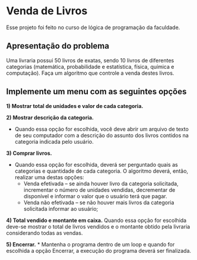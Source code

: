 # Venda de Livros

Esse projeto foi feito no curso de lógica de programação da faculdade.

## Apresentação do problema

Uma livraria possui 50 livros de exatas, sendo 10 livros de diferentes categorias (matemática, probabilidade e estatística, física, química e computação). Faça um algoritmo que controle a venda destes livros.

## Implemente um menu com as seguintes opções

**1) Mostrar total de unidades e valor de cada categoria.**

**2) Mostrar descrição da categoria.**
   + Quando essa opção for escolhida, você deve abrir um arquivo de texto de seu computador com a descrição do assunto dos livros contidos na categoria indicada pelo usuário.

**3) Comprar livros.**
   - Quando essa opção for escolhida, deverá ser perguntado quais as categorias e quantidade de cada categoria. O algoritmo deverá, então, realizar uma destas opções:
        * Venda efetivada – se ainda houver livro da categoria solicitada, incrementar o número de unidades vendidas, decrementar de disponível e informar o valor que o usuário terá que pagar.
        * Venda não efetivada – se não houver mais livros da categoria solicitada informar ao usuário;

**4) Total vendido e montante em caixa.**
Quando essa opção for escolhida deve-se mostrar o total de livros vendidos e o montante obtido pela livraria considerando todas as vendas.

**5) Encerrar.**
    * Mantenha o programa dentro de um loop e quando for escolhida a opção Encerrar, a execução do programa deverá ser finalizada.